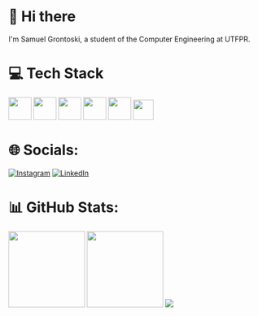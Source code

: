 # 👋 Hi there
I'm Samuel Grontoski, a student of the Computer Engineering at UTFPR.

# 💻 Tech Stack    
<img height="45" src="https://user-images.githubusercontent.com/25181517/117201156-9a724800-adec-11eb-9a9d-3cd0f67da4bc.png"> <img height="45" src="https://user-images.githubusercontent.com/25181517/192106070-46255bcf-65e6-4c6b-a296-bf8d0d8fb2a7.png">
<img height="45" src="https://user-images.githubusercontent.com/25181517/192158954-f88b5814-d510-4564-b285-dff7d6400dad.png"> 
<img height="45" src="https://user-images.githubusercontent.com/25181517/183898674-75a4a1b1-f960-4ea9-abcb-637170a00a75.png"> 
<img height="45" src="https://user-images.githubusercontent.com/25181517/117447155-6a868a00-af3d-11eb-9cfe-245df15c9f3f.png">
<img height="40" src="https://user-images.githubusercontent.com/25181517/192108891-d86b6220-e232-423a-bf5f-90903e6887c3.png"> 

# 🌐 Socials:
[![Instagram](https://img.shields.io/badge/Instagram-%23E4405F.svg?logo=Instagram&logoColor=white)](https://instagram.com/samuel_grontoski?igshid=ZDdkNTZiNTM=/) [![LinkedIn](https://img.shields.io/badge/LinkedIn-%230077B5.svg?logo=linkedin&logoColor=white)](https://www.linkedin.com/in/samuel-grontoski-133569240/)


# 📊 GitHub Stats:
<img src="https://github-readme-stats-wheat-two-53.vercel.app/api?username=samuelGrontoski&theme=neon&hide_border=false&include_all_commits=false&count_private=true"  height="150em" /> <img src="https://github-readme-streak-stats.herokuapp.com/?user=samuelGrontoski&theme=neon" height="150em" /> <img src="https://github-readme-stats-wheat-two-53.vercel.app/api/top-langs/?username=samuelGrontoski&theme=neon&hide_border=false&include_all_commits=false&count_private=false&layout=compact" />

